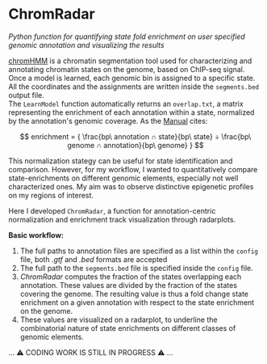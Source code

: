 # ChromRadar    
*Python function for quantifying state fold enrichment on user specified genomic annotation and visualizing the results*    
    
[chromHMM](http://compbio.mit.edu/ChromHMM/) is a chromatin segmentation tool used for characterizing and annotating chromatin states on the genome, based on ChIP-seq signal. Once a model is learned, each genomic bin is assigned to a specific state. All the coordinates and the assignments are written inside the `segments.bed` output file.   
The `LearnModel` function automatically returns an `overlap.txt`, a matrix representing the enrichment of each annotation within a state, normalized by the annotation's genomic coverage. As the [Manual](http://compbio.mit.edu/ChromHMM/ChromHMM_manual.pdf) cites:   

$$ enrichment = { \frac{bp\ annotation ∩ state}{bp\ state} ÷ \frac{bp\ genome ∩ annotation}{bp\ genome} } $$   

This normalization stategy can be useful for state identification and comparison. However, for my workflow, I wanted to quantitatively compare state-enrichments on different genomic elements, especially not well characterized ones. My aim was to observe distinctive epigenetic profiles on my regions of interest.   
     
Here I developed `ChromRadar`, a function for annotation-centric normalization and enrichment track visualization through radarplots.   
   
**Basic workflow:**   
1. The full paths to annotation files are specified as a list within the `config` file, both *.gtf* and *.bed* formats are accepted
2. The full path to the `segments.bed` file is specified inside the `config` file.
3. *ChromRadar* computes the fraction of the states overlapping each annotation. These values are divided by the fraction of the states covering the genome. The resulting value is thus a fold change state enrichment on a given annotation with respect to the state enrichment on the genome.
4. These values are visualized on a radarplot, to underline the combinatorial nature of state enrichments on different classes of genomic elements.

... :warning: CODING WORK IS STILL IN PROGRESS :warning: ...